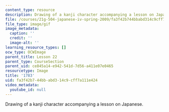 ```yaml
---
content_type: resource
description: Drawing of a kanji character accompanying a lesson on Japanese.
file: /courses/21g-504-japanese-iv-spring-2009/fa3f42b744bbabd314c9cff7a111e424_1783.gif
file_type: image/gif
image_metadata:
  caption: ''
  credit: ''
  image-alt: ''
learning_resource_types: []
ocw_type: OCWImage
parent_title: Lesson 22
parent_type: CourseSection
parent_uid: ce845a14-e942-541d-7d56-a411e07e0465
resourcetype: Image
title: '1783'
uid: fa3f42b7-44bb-abd3-14c9-cff7a111e424
video_metadata:
  youtube_id: null
---
```

Drawing of a kanji character accompanying a lesson on Japanese.